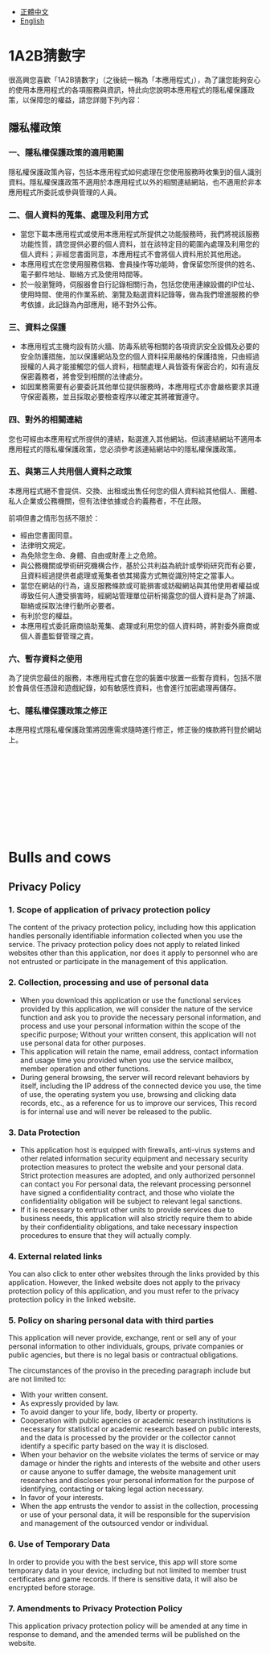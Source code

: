 *   [正體中文](#1a2b猜數字)
*   [English](#bulls-and-cows)

# 1A2B猜數字

很高興您喜歡「1A2B猜數字」（之後統一稱為「本應用程式」），為了讓您能夠安心的使用本應用程式的各項服務與資訊，特此向您說明本應用程式的隱私權保護政策，以保障您的權益，請您詳閱下列內容：

## 隱私權政策

### 一、隱私權保護政策的適用範圍  

隱私權保護政策內容，包括本應用程式如何處理在您使用服務時收集到的個人識別資料。隱私權保護政策不適用於本應用程式以外的相關連結網站，也不適用於非本應用程式所委託或參與管理的人員。

### 二、個人資料的蒐集、處理及利用方式

*   當您下載本應用程式或使用本應用程式所提供之功能服務時，我們將視該服務功能性質，請您提供必要的個人資料，並在該特定目的範圍內處理及利用您的個人資料；非經您書面同意，本應用程式不會將個人資料用於其他用途。
*   本應用程式在您使用服務信箱、會員操作等功能時，會保留您所提供的姓名、電子郵件地址、聯絡方式及使用時間等。
*   於一般瀏覽時，伺服器會自行記錄相關行為，包括您使用連線設備的IP位址、使用時間、使用的作業系統、瀏覽及點選資料記錄等，做為我們增進服務的參考依據，此記錄為內部應用，絕不對外公佈。

### 三、資料之保護

*   本應用程式主機均設有防火牆、防毒系統等相關的各項資訊安全設備及必要的安全防護措施，加以保護網站及您的個人資料採用嚴格的保護措施，只由經過授權的人員才能接觸您的個人資料，相關處理人員皆簽有保密合約，如有違反保密義務者，將會受到相關的法律處分。
*   如因業務需要有必要委託其他單位提供服務時，本應用程式亦會嚴格要求其遵守保密義務，並且採取必要檢查程序以確定其將確實遵守。

### 四、對外的相關連結  

您也可經由本應用程式所提供的連結，點選進入其他網站。但該連結網站不適用本應用程式的隱私權保護政策，您必須參考該連結網站中的隱私權保護政策。

### 五、與第三人共用個人資料之政策

本應用程式絕不會提供、交換、出租或出售任何您的個人資料給其他個人、團體、私人企業或公務機關，但有法律依據或合約義務者，不在此限。

前項但書之情形包括不限於：

*   經由您書面同意。
*   法律明文規定。
*   為免除您生命、身體、自由或財產上之危險。
*   與公務機關或學術研究機構合作，基於公共利益為統計或學術研究而有必要，且資料經過提供者處理或蒐集者依其揭露方式無從識別特定之當事人。
*   當您在網站的行為，違反服務條款或可能損害或妨礙網站與其他使用者權益或導致任何人遭受損害時，經網站管理單位研析揭露您的個人資料是為了辨識、聯絡或採取法律行動所必要者。
*   有利於您的權益。
*   本應用程式委託廠商協助蒐集、處理或利用您的個人資料時，將對委外廠商或個人善盡監督管理之責。

### 六、暫存資料之使用  

為了提供您最佳的服務，本應用程式會在您的裝置中放置一些暫存資料，包括不限於會員信任憑證和遊戲紀錄，如有敏感性資料，也會進行加密處理再儲存。

### 七、隱私權保護政策之修正

本應用程式隱私權保護政策將因應需求隨時進行修正，修正後的條款將刊登於網站上。

<br/>
<br/>
<br/>
<br/>
<br/>
<br/>
<br/>
<br/>
<br/>

# Bulls and cows

## Privacy Policy

### 1. Scope of application of privacy protection policy

The content of the privacy protection policy, including how this application handles personally identifiable information collected when you use the service. The privacy protection policy does not apply to related linked websites other than this application, nor does it apply to personnel who are not entrusted or participate in the management of this application.

### 2. Collection, processing and use of personal data

* When you download this application or use the functional services provided by this application, we will consider the nature of the service function and ask you to provide the necessary personal information, and process and use your personal information within the scope of the specific purpose; Without your written consent, this application will not use personal data for other purposes.
* This application will retain the name, email address, contact information and usage time you provided when you use the service mailbox, member operation and other functions.
* During general browsing, the server will record relevant behaviors by itself, including the IP address of the connected device you use, the time of use, the operating system you use, browsing and clicking data records, etc., as a reference for us to improve our services, This record is for internal use and will never be released to the public.

### 3. Data Protection

* This application host is equipped with firewalls, anti-virus systems and other related information security equipment and necessary security protection measures to protect the website and your personal data. Strict protection measures are adopted, and only authorized personnel can contact you For personal data, the relevant processing personnel have signed a confidentiality contract, and those who violate the confidentiality obligation will be subject to relevant legal sanctions.
* If it is necessary to entrust other units to provide services due to business needs, this application will also strictly require them to abide by their confidentiality obligations, and take necessary inspection procedures to ensure that they will actually comply.

### 4. External related links

You can also click to enter other websites through the links provided by this application. However, the linked website does not apply to the privacy protection policy of this application, and you must refer to the privacy protection policy in the linked website.

### 5. Policy on sharing personal data with third parties

This application will never provide, exchange, rent or sell any of your personal information to other individuals, groups, private companies or public agencies, but there is no legal basis or contractual obligations.

The circumstances of the proviso in the preceding paragraph include but are not limited to:

* With your written consent.
* As expressly provided by law.
* To avoid danger to your life, body, liberty or property.
* Cooperation with public agencies or academic research institutions is necessary for statistical or academic research based on public interests, and the data is processed by the provider or the collector cannot identify a specific party based on the way it is disclosed.
* When your behavior on the website violates the terms of service or may damage or hinder the rights and interests of the website and other users or cause anyone to suffer damage, the website management unit researches and discloses your personal information for the purpose of identifying, contacting or taking legal action necessary.
* In favor of your interests.
* When the app entrusts the vendor to assist in the collection, processing or use of your personal data, it will be responsible for the supervision and management of the outsourced vendor or individual.

### 6. Use of Temporary Data

In order to provide you with the best service, this app will store some temporary data in your device, including but not limited to member trust certificates and game records. If there is sensitive data, it will also be encrypted before storage.

### 7. Amendments to Privacy Protection Policy

This application privacy protection policy will be amended at any time in response to demand, and the amended terms will be published on the website.

<br/>
<br/>
<br/>
<br/>
<br/>
<br/>
<br/>
<br/>
<br/>